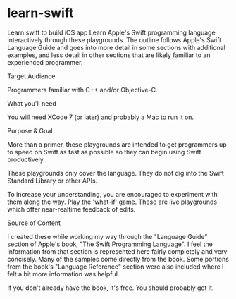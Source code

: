 # learn-swift
Learn swift to build iOS app
Learn Apple's Swift programming language interactively through these playgrounds. The outline follows Apple's Swift Language Guide and goes into more detail in some sections with additional examples, and less detail in other sections that are likely familiar to an experienced programmer.

Target Audience

Programmers familiar with C++ and/or Objective-C.

What you'll need

You will need XCode 7 (or later) and probably a Mac to run it on.

Purpose & Goal

More than a primer, these playgrounds are intended to get programmers up to speed on Swift as fast as possible so they can begin using Swift productively.

These playgrounds only cover the language. They do not dig into the Swift Standard Library or other APIs.

To increase your understanding, you are encouraged to experiment with them along the way. Play the 'what-if' game. These are live playgrounds which offer near-realtime feedback of edits.

Source of Content

I created these while working my way through the "Language Guide" section of Apple's book, "The Swift Programming Language". I feel the information from that section is represented here fairly completely and very concisely. Many of the samples come directly from the book. Some portions from the book's "Language Reference" section were also included where I felt a bit more information was helpful.

If you don't already have the book, it's free. You should probably get it.
